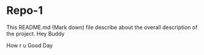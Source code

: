 # Repo-1

This README.md (Mark down) file describe about the overall description of the project.
Hey Buddy

How r u 
Good Day

